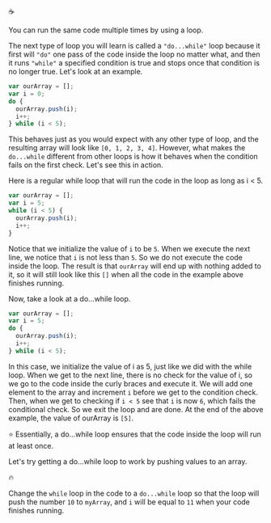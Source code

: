 :coffee:

You can run the same code multiple times by using a loop.

The next type of loop you will learn is called a `"do...while"` loop because it first will `"do"` one pass of the code inside the loop no matter what, and then it runs `"while"` a specified condition is true and stops once that condition is no longer true. Let's look at an example.

```javascript
var ourArray = [];
var i = 0;
do {
  ourArray.push(i);
  i++;
} while (i < 5);
```

This behaves just as you would expect with any other type of loop, and the resulting array will look like `[0, 1, 2, 3, 4]`. However, what makes the `do...while` different from other loops is how it behaves when the condition fails on the first check. Let's see this in action.

Here is a regular while loop that will run the code in the loop as long as i < 5.

```javascript
var ourArray = [];
var i = 5;
while (i < 5) {
  ourArray.push(i);
  i++;
}
```

Notice that we initialize the value of `i` to be `5`. When we execute the next line, we notice that `i` is not less than `5`. So we do not execute the code inside the loop. The result is that `ourArray` will end up with nothing added to it, so it will still look like this `[]` when all the code in the example above finishes running.

Now, take a look at a do...while loop.

```javascript
var ourArray = [];
var i = 5;
do {
  ourArray.push(i);
  i++;
} while (i < 5);
```

In this case, we initialize the value of i as 5, just like we did with the while loop. When we get to the next line, there is no check for the value of i, so we go to the code inside the curly braces and execute it. We will add one element to the array and increment `i` before we get to the condition check. Then, when we get to checking if `i < 5` see that `i` is now `6`, which fails the conditional check. So we exit the loop and are done. At the end of the above example, the value of ourArray is `[5]`.

:star: Essentially, a do...while loop ensures that the code inside the loop will run at least once.

Let's try getting a do...while loop to work by pushing values to an array.

:fire:

Change the `while` loop in the code to a `do...while` loop so that the loop will push the number `10` to `myArray`, and `i` will be equal to `11` when your code finishes running.
